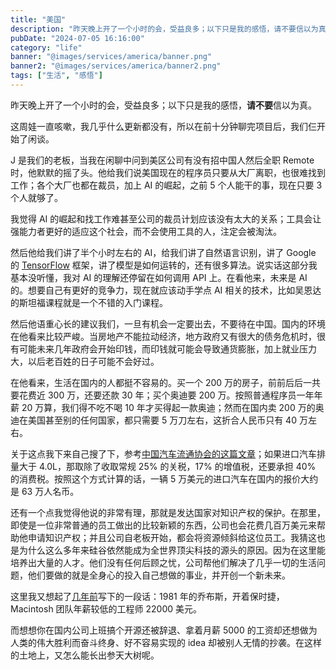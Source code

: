 ```yaml
---
title: "美国"
description: "昨天晚上开了一个小时的会，受益良多；以下只是我的感悟，请不要信以为真。"
pubDate: "2024-07-05 16:16:00"
category: "life"
banner: "@images/services/america/banner.png"
banner2: "@images/services/america/banner2.png"
tags: ["生活", "感悟"]
---
```


昨天晚上开了一个小时的会，受益良多；以下只是我的感悟，**请不要**信以为真。

这周娃一直咳嗽，我几乎什么更新都没有，所以在前十分钟聊完项目后，我们仨开始了闲谈。

J 是我们的老板，当我在闲聊中问到美区公司有没有招中国人然后全职 Remote 时，他默默的摇了头。他给我们说美国现在的程序员只要从大厂离职，也很难找到工作；各个大厂也都在裁员，加上 AI 的崛起，之前 5 个人能干的事，现在只要 3 个人就够了。

我觉得 AI 的崛起和找工作难甚至公司的裁员计划应该没有太大的关系；工具会让强能力者更好的适应这个社会，而不会使用工具的人，注定会被淘汰。

然后他给我们讲了半个小时左右的 AI，给我们讲了自然语言识别，讲了 Google 的 [TensorFlow](https://www.tensorflow.org/) 框架，讲了模型是如何运转的，还有很多算法。说实话这部分我基本没听懂，我对 AI 的理解还停留在如何调用 API 上。在看他来，未来是 AI 的。想要自己有更好的竞争力，现在就应该动手学点 AI 相关的技术，比如吴恩达的斯坦福课程就是一个不错的入门课程。

然后他语重心长的建议我们，一旦有机会一定要出去，不要待在中国。国内的环境在他看来比较严峻。当房地产不能拉动经济，地方政府又有很大的债务危机时，很有可能未来几年政府会开始印钱，而印钱就可能会导致通货膨胀，加上就业压力大，以后老百姓的日子可能不会好过。

在他看来，生活在国内的人都挺不容易的。买一个 200 万的房子，前前后后一共要花费近 300 万，还要还款 30 年；买个奥迪要 200 万。按照普通程序员一年年薪 20 万算，我们得不吃不喝 10 年才买得起一款奥迪；然而在国内卖 200 万的奥迪在美国甚至别的任何国家，都只需要 5 万刀左右，这折合人民币只有 40 万左右。

关于这点我下来自己搜了下，参考[中国汽车流通协会的这篇文章](http://www.cada.cn/data/info_87_6798.html)；如果进口汽车排量大于 4.0L，那取除了收取常规 25% 的关税，17% 的增值税，还要承担 40% 的消费税。按照这个方式计算的话，一辆 5 万美元的进口汽车在国内的报价大约是 63 万人名币。

还有一个点我觉得他说的非常有理，那就是发达国家对知识产权的保护。在那里，即使是一位非常普通的员工做出的比较新颖的东西，公司也会花费几百万美元来帮助他申请知识产权；并且公司自老板开始，都会将资源倾斜给这位员工。我猜这也是为什么这么多年来硅谷依然能成为全世界顶尖科技的源头的原因。因为在这里能培养出大量的人才。他们没有任何后顾之忧，公司帮他们解决了几乎一切的生活问题，他们要做的就是全身心的投入自己想做的事业，并开创一个新未来。

这里我又想起了[几年前](https://godruoyi.com/services/the-revolution-in-silicon-valley/)写下的一段话：1981 年的乔布斯，开着保时捷，Macintosh 团队年薪较低的工程师 22000 美元。

而想想你在国内公司上班搞个开源还被辞退、拿着月薪 5000 的工资却还想做为人类的伟大胜利而奋斗终身、好不容易实现的 idea 却被别人无情的抄袭。在这样的土地上，又怎么能长出参天大树呢。
